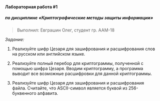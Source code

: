 #### Лабораторная работа #1
##### по дисциплине «Криптографические методы защиты информации»
> Выполнил: Евграшин Олег, студент гр. ААМ-18

*Задание:*
1. Реализуйте шифр Цезаря для зашифрования и
расшифрования слов на русском или английском
языке.

2. Реализуйте полный перебор для криптограммы,
полученной с помощью шифра Цезаря. Вводим
криптограмму, а программа выводит все возможные
расшифровки для данной криптограммы.

3. Реализуйте шифр Цезаря для зашифрования и
расшифрования файла. Считайте, что ASCII-символ
является буквой из 256-буквенного алфавита.